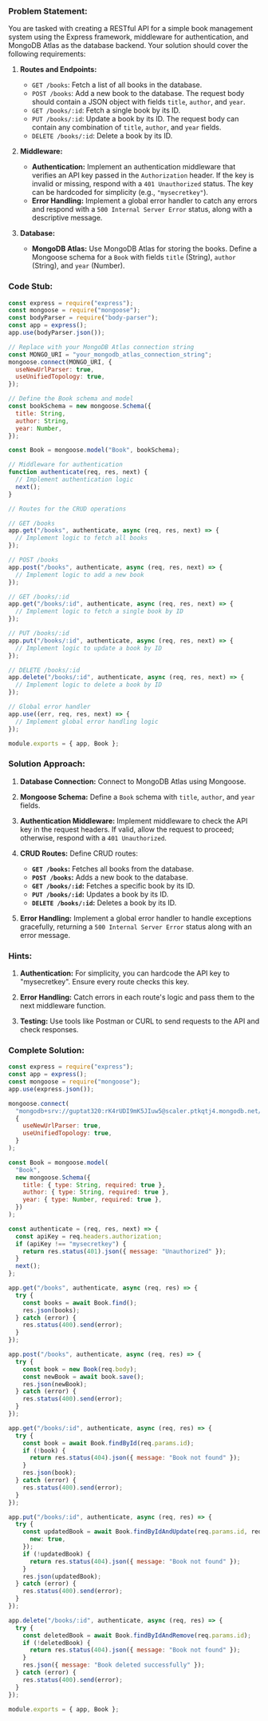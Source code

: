 ### Problem Statement:

You are tasked with creating a RESTful API for a simple book management system using the Express framework, middleware for authentication, and MongoDB Atlas as the database backend. Your solution should cover the following requirements:

1. **Routes and Endpoints:**

   - `GET /books`: Fetch a list of all books in the database.
   - `POST /books`: Add a new book to the database. The request body should contain a JSON object with fields `title`, `author`, and `year`.
   - `GET /books/:id`: Fetch a single book by its ID.
   - `PUT /books/:id`: Update a book by its ID. The request body can contain any combination of `title`, `author`, and `year` fields.
   - `DELETE /books/:id`: Delete a book by its ID.

2. **Middleware:**

   - **Authentication:** Implement an authentication middleware that verifies an API key passed in the `Authorization` header. If the key is invalid or missing, respond with a `401 Unauthorized` status. The key can be hardcoded for simplicity (e.g., `"mysecretkey"`).
   - **Error Handling:** Implement a global error handler to catch any errors and respond with a `500 Internal Server Error` status, along with a descriptive message.

3. **Database:**
   - **MongoDB Atlas:** Use MongoDB Atlas for storing the books. Define a Mongoose schema for a `Book` with fields `title` (String), `author` (String), and `year` (Number).

### Code Stub:

```javascript
const express = require("express");
const mongoose = require("mongoose");
const bodyParser = require("body-parser");
const app = express();
app.use(bodyParser.json());

// Replace with your MongoDB Atlas connection string
const MONGO_URI = "your_mongodb_atlas_connection_string";
mongoose.connect(MONGO_URI, {
  useNewUrlParser: true,
  useUnifiedTopology: true,
});

// Define the Book schema and model
const bookSchema = new mongoose.Schema({
  title: String,
  author: String,
  year: Number,
});

const Book = mongoose.model("Book", bookSchema);

// Middleware for authentication
function authenticate(req, res, next) {
  // Implement authentication logic
  next();
}

// Routes for the CRUD operations

// GET /books
app.get("/books", authenticate, async (req, res, next) => {
  // Implement logic to fetch all books
});

// POST /books
app.post("/books", authenticate, async (req, res, next) => {
  // Implement logic to add a new book
});

// GET /books/:id
app.get("/books/:id", authenticate, async (req, res, next) => {
  // Implement logic to fetch a single book by ID
});

// PUT /books/:id
app.put("/books/:id", authenticate, async (req, res, next) => {
  // Implement logic to update a book by ID
});

// DELETE /books/:id
app.delete("/books/:id", authenticate, async (req, res, next) => {
  // Implement logic to delete a book by ID
});

// Global error handler
app.use((err, req, res, next) => {
  // Implement global error handling logic
});

module.exports = { app, Book };
```

### Solution Approach:

1. **Database Connection:** Connect to MongoDB Atlas using Mongoose.

2. **Mongoose Schema:** Define a `Book` schema with `title`, `author`, and `year` fields.

3. **Authentication Middleware:** Implement middleware to check the API key in the request headers. If valid, allow the request to proceed; otherwise, respond with a `401 Unauthorized`.

4. **CRUD Routes:** Define CRUD routes:

   - **`GET /books`:** Fetches all books from the database.
   - **`POST /books`:** Adds a new book to the database.
   - **`GET /books/:id`:** Fetches a specific book by its ID.
   - **`PUT /books/:id`:** Updates a book by its ID.
   - **`DELETE /books/:id`:** Deletes a book by its ID.

5. **Error Handling:** Implement a global error handler to handle exceptions gracefully, returning a `500 Internal Server Error` status along with an error message.

### Hints:

1. **Authentication:** For simplicity, you can hardcode the API key to "mysecretkey". Ensure every route checks this key.

2. **Error Handling:** Catch errors in each route's logic and pass them to the next middleware function.

3. **Testing:** Use tools like Postman or CURL to send requests to the API and check responses.

### Complete Solution:

```javascript
const express = require("express");
const app = express();
const mongoose = require("mongoose");
app.use(express.json());

mongoose.connect(
  "mongodb+srv://guptat320:rK4rUDI9mK5JIuw5@scaler.ptkqtj4.mongodb.net/scaler?retryWrites=true&w=majority&appName=scaler",
  {
    useNewUrlParser: true,
    useUnifiedTopology: true,
  }
);

const Book = mongoose.model(
  "Book",
  new mongoose.Schema({
    title: { type: String, required: true },
    author: { type: String, required: true },
    year: { type: Number, required: true },
  })
);

const authenticate = (req, res, next) => {
  const apiKey = req.headers.authorization;
  if (apiKey !== "mysecretkey") {
    return res.status(401).json({ message: "Unauthorized" });
  }
  next();
};

app.get("/books", authenticate, async (req, res) => {
  try {
    const books = await Book.find();
    res.json(books);
  } catch (error) {
    res.status(400).send(error);
  }
});

app.post("/books", authenticate, async (req, res) => {
  try {
    const book = new Book(req.body);
    const newBook = await book.save();
    res.json(newBook);
  } catch (error) {
    res.status(400).send(error);
  }
});

app.get("/books/:id", authenticate, async (req, res) => {
  try {
    const book = await Book.findById(req.params.id);
    if (!book) {
      return res.status(404).json({ message: "Book not found" });
    }
    res.json(book);
  } catch (error) {
    res.status(400).send(error);
  }
});

app.put("/books/:id", authenticate, async (req, res) => {
  try {
    const updatedBook = await Book.findByIdAndUpdate(req.params.id, req.body, {
      new: true,
    });
    if (!updatedBook) {
      return res.status(404).json({ message: "Book not found" });
    }
    res.json(updatedBook);
  } catch (error) {
    res.status(400).send(error);
  }
});

app.delete("/books/:id", authenticate, async (req, res) => {
  try {
    const deletedBook = await Book.findByIdAndRemove(req.params.id);
    if (!deletedBook) {
      return res.status(404).json({ message: "Book not found" });
    }
    res.json({ message: "Book deleted successfully" });
  } catch (error) {
    res.status(400).send(error);
  }
});

module.exports = { app, Book };
```
